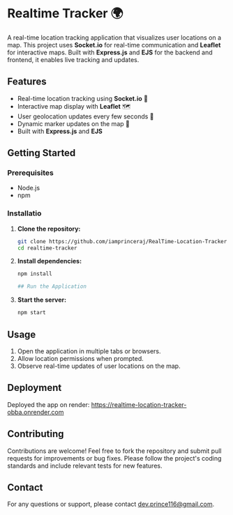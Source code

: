# Realtime Tracker 🌍

A real-time location tracking application that visualizes user locations on a map. This project uses **Socket.io** for real-time communication and **Leaflet** for interactive maps. Built with **Express.js** and **EJS** for the backend and frontend, it enables live tracking and updates.

## Features

- Real-time location tracking using **Socket.io** 🚀
- Interactive map display with **Leaflet** 🗺️
- User geolocation updates every few seconds 🔄
- Dynamic marker updates on the map 📍
- Built with **Express.js** and **EJS**

## Getting Started

### Prerequisites

- Node.js
- npm

### Installatio

1. **Clone the repository:**

   ```bash
   git clone https://github.com/iamprinceraj/RealTime-Location-Tracker.git
   cd realtime-tracker

2. **Install dependencies:**

   ```bash
   npm install

   ## Run the Application

3. **Start the server:**

   ```bash
   npm start
   
## Usage

1. Open the application in multiple tabs or browsers.
2. Allow location permissions when prompted.
3. Observe real-time updates of user locations on the map.

## Deployment

Deployed the app on render:  https://realtime-location-tracker-obba.onrender.com

## Contributing

Contributions are welcome! Feel free to fork the repository and submit pull requests for improvements or bug fixes. Please follow the project's coding standards and include relevant tests for new features.

## Contact

For any questions or support, please contact [dev.prince116@gmail.com](dev.prince116@gmail.com).

